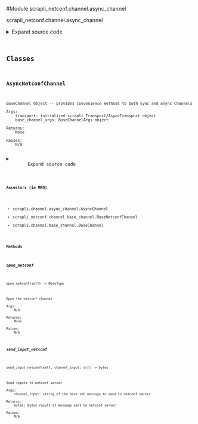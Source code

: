 <link rel="preload stylesheet" as="style" href="https://cdnjs.cloudflare.com/ajax/libs/10up-sanitize.css/11.0.1/sanitize.min.css" integrity="sha256-PK9q560IAAa6WVRRh76LtCaI8pjTJ2z11v0miyNNjrs=" crossorigin>
<link rel="preload stylesheet" as="style" href="https://cdnjs.cloudflare.com/ajax/libs/10up-sanitize.css/11.0.1/typography.min.css" integrity="sha256-7l/o7C8jubJiy74VsKTidCy1yBkRtiUGbVkYBylBqUg=" crossorigin>
<link rel="stylesheet preload" as="style" href="https://cdnjs.cloudflare.com/ajax/libs/highlight.js/10.1.1/styles/github.min.css" crossorigin>
<script defer src="https://cdnjs.cloudflare.com/ajax/libs/highlight.js/10.1.1/highlight.min.js" integrity="sha256-Uv3H6lx7dJmRfRvH8TH6kJD1TSK1aFcwgx+mdg3epi8=" crossorigin></script>
<script>window.addEventListener('DOMContentLoaded', () => hljs.initHighlighting())</script>















#Module scrapli_netconf.channel.async_channel

scrapli_netconf.channel.async_channel

<details class="source">
    <summary>
        <span>Expand source code</span>
    </summary>
    <pre>
        <code class="python">
"""scrapli_netconf.channel.async_channel"""
import asyncio

from scrapli.channel import AsyncChannel
from scrapli.channel.base_channel import BaseChannelArgs
from scrapli.decorators import ChannelTimeout
from scrapli.transport.base.async_transport import AsyncTransport
from scrapli_netconf.channel.base_channel import BaseNetconfChannel, NetconfBaseChannelArgs
from scrapli_netconf.constants import NetconfVersion


class AsyncNetconfChannel(AsyncChannel, BaseNetconfChannel):
    def __init__(
        self,
        transport: AsyncTransport,
        base_channel_args: BaseChannelArgs,
        netconf_base_channel_args: NetconfBaseChannelArgs,
    ):
        super().__init__(transport=transport, base_channel_args=base_channel_args)

        self._netconf_base_channel_args = netconf_base_channel_args

        # always use `]]>]]>` as the initial prompt to match
        self._base_channel_args.comms_prompt_pattern = "]]>]]>"
        self._server_echo = False
        self._capabilities_buf = b""

    async def open_netconf(self) -> None:
        """
        Open the netconf channel

        Args:
            N/A

        Returns:
            None

        Raises:
            N/A

        """
        # open in scrapli core is where we open channel log (if applicable), do that
        self.open()

        raw_server_capabilities = await self._get_server_capabilities()

        self._process_capabilities_exchange(raw_server_capabilities=raw_server_capabilities)

        await self._check_echo()
        await self._send_client_capabilities()

    async def _check_echo(self) -> None:
        """
        Determine if inputs are "echoed" back on stdout

        At least per early drafts of the netconf over ssh rfcs the netconf servers MUST NOT echo the
        input commands back to the client. In the case of "normal" scrapli netconf with the system
        transport this happens anyway because we combine the stdin and stdout fds into a single pty,
        however for other transports we have an actual stdin and stdout fd to read/write. It seems
        that at the very least IOSXE with NETCONF 1.1 seems to want to echo inputs back onto to the
        stdout for the channel. This is totally ok and we can deal with it, we just need to *know*
        that it is happening and that gives us somewhat of a dilemma... we want to give the device
        time to echo this data back to us, but we also dont want to just arbitrarily wait
        (especially in the more common case where the device is *not* echoing anything back). So we
        take 1/20th of the transport timeout and we wait that long to see -- if we get echo, we
        return immediately of course, otherwise there is an unfortunate slight delay here :(

        See: https://tools.ietf.org/html/draft-ietf-netconf-ssh-02 (search for "echo")

        Args:
            N/A

        Returns:
            None

        Raises:
            N/A

        """
        try:
            await asyncio.wait_for(self.read(), timeout=self._base_channel_args.timeout_ops / 20)
            self.logger.info(
                "Determined that server echoes inputs on stdout, setting `_server_echo` to `True`"
            )
            self._server_echo = True
        except asyncio.exceptions.TimeoutError:
            pass
        return

    @ChannelTimeout(
        "timed out determining if session is authenticated/getting server capabilities",
    )
    async def _get_server_capabilities(self) -> bytes:
        """
        Read until all server capabilities have been sent by server

        Args:
            N/A

        Returns:
            bytes: raw bytes containing server capabilities

        Raises:
            N/A

        """
        capabilities_buf = self._capabilities_buf

        # reset this to empty to avoid any confusion now that we are moving on
        self._capabilities_buf = b""

        async with self._channel_lock():
            while b"]]>]]>" not in capabilities_buf:
                capabilities_buf += await self.read()
            self.logger.debug(f"received raw server capabilities: {repr(capabilities_buf)}")
        return capabilities_buf

    @ChannelTimeout("timed out sending client capabilities")
    async def _send_client_capabilities(
        self,
    ) -> None:
        """
        Send client capabilities to the netconf server

        Args:
            N/A

        Returns:
            None

        Raises:
            N/A

        """
        async with self._channel_lock():
            _ = self._pre_send_client_capabilities(
                client_capabilities=self._netconf_base_channel_args.client_capabilities
            )
            self.send_return()

    async def _read_until_input(self, channel_input: bytes) -> bytes:
        """
        Async read until all input has been entered.

        Args:
            channel_input: string to write to channel

        Returns:
            bytes: output read from channel

        Raises:
            N/A

        """
        output = b""

        if self._server_echo is False:
            return output

        if not channel_input:
            self.logger.info(f"Read: {repr(output)}")
            return output

        while True:
            output += await self.read()
            # if we have all the input *or* we see the closing rpc tag we know we are done here
            if channel_input in output or b"rpc>" in output:
                break

        self.logger.info(f"Read: {repr(output)}")
        return output

    async def send_input_netconf(self, channel_input: str) -> bytes:
        """
        Send inputs to netconf server

        Args:
            channel_input: string of the base xml message to send to netconf server

        Returns:
            bytes: bytes result of message sent to netconf server

        Raises:
            N/A

        """
        final_channel_input = self._build_message(channel_input)
        bytes_final_channel_input = final_channel_input.encode()

        buf: bytes
        buf, _ = await super().send_input(
            channel_input=final_channel_input, strip_prompt=False, eager=True
        )

        if bytes_final_channel_input in buf:
            buf = buf.split(bytes_final_channel_input)[1]

        buf = await self._read_until_prompt(buf=buf)

        if self._netconf_base_channel_args.netconf_version == NetconfVersion.VERSION_1_1:
            # netconf 1.1 with "chunking" style message format needs an extra return char here
            self.send_return()

        return buf
        </code>
    </pre>
</details>




## Classes

### AsyncNetconfChannel


```text
BaseChannel Object -- provides convenience methods to both sync and async Channels

Args:
    transport: initialized scrapli Transport/AsyncTransport object
    base_channel_args: BaseChannelArgs object

Returns:
    None

Raises:
    N/A
```

<details class="source">
    <summary>
        <span>Expand source code</span>
    </summary>
    <pre>
        <code class="python">
class AsyncNetconfChannel(AsyncChannel, BaseNetconfChannel):
    def __init__(
        self,
        transport: AsyncTransport,
        base_channel_args: BaseChannelArgs,
        netconf_base_channel_args: NetconfBaseChannelArgs,
    ):
        super().__init__(transport=transport, base_channel_args=base_channel_args)

        self._netconf_base_channel_args = netconf_base_channel_args

        # always use `]]>]]>` as the initial prompt to match
        self._base_channel_args.comms_prompt_pattern = "]]>]]>"
        self._server_echo = False
        self._capabilities_buf = b""

    async def open_netconf(self) -> None:
        """
        Open the netconf channel

        Args:
            N/A

        Returns:
            None

        Raises:
            N/A

        """
        # open in scrapli core is where we open channel log (if applicable), do that
        self.open()

        raw_server_capabilities = await self._get_server_capabilities()

        self._process_capabilities_exchange(raw_server_capabilities=raw_server_capabilities)

        await self._check_echo()
        await self._send_client_capabilities()

    async def _check_echo(self) -> None:
        """
        Determine if inputs are "echoed" back on stdout

        At least per early drafts of the netconf over ssh rfcs the netconf servers MUST NOT echo the
        input commands back to the client. In the case of "normal" scrapli netconf with the system
        transport this happens anyway because we combine the stdin and stdout fds into a single pty,
        however for other transports we have an actual stdin and stdout fd to read/write. It seems
        that at the very least IOSXE with NETCONF 1.1 seems to want to echo inputs back onto to the
        stdout for the channel. This is totally ok and we can deal with it, we just need to *know*
        that it is happening and that gives us somewhat of a dilemma... we want to give the device
        time to echo this data back to us, but we also dont want to just arbitrarily wait
        (especially in the more common case where the device is *not* echoing anything back). So we
        take 1/20th of the transport timeout and we wait that long to see -- if we get echo, we
        return immediately of course, otherwise there is an unfortunate slight delay here :(

        See: https://tools.ietf.org/html/draft-ietf-netconf-ssh-02 (search for "echo")

        Args:
            N/A

        Returns:
            None

        Raises:
            N/A

        """
        try:
            await asyncio.wait_for(self.read(), timeout=self._base_channel_args.timeout_ops / 20)
            self.logger.info(
                "Determined that server echoes inputs on stdout, setting `_server_echo` to `True`"
            )
            self._server_echo = True
        except asyncio.exceptions.TimeoutError:
            pass
        return

    @ChannelTimeout(
        "timed out determining if session is authenticated/getting server capabilities",
    )
    async def _get_server_capabilities(self) -> bytes:
        """
        Read until all server capabilities have been sent by server

        Args:
            N/A

        Returns:
            bytes: raw bytes containing server capabilities

        Raises:
            N/A

        """
        capabilities_buf = self._capabilities_buf

        # reset this to empty to avoid any confusion now that we are moving on
        self._capabilities_buf = b""

        async with self._channel_lock():
            while b"]]>]]>" not in capabilities_buf:
                capabilities_buf += await self.read()
            self.logger.debug(f"received raw server capabilities: {repr(capabilities_buf)}")
        return capabilities_buf

    @ChannelTimeout("timed out sending client capabilities")
    async def _send_client_capabilities(
        self,
    ) -> None:
        """
        Send client capabilities to the netconf server

        Args:
            N/A

        Returns:
            None

        Raises:
            N/A

        """
        async with self._channel_lock():
            _ = self._pre_send_client_capabilities(
                client_capabilities=self._netconf_base_channel_args.client_capabilities
            )
            self.send_return()

    async def _read_until_input(self, channel_input: bytes) -> bytes:
        """
        Async read until all input has been entered.

        Args:
            channel_input: string to write to channel

        Returns:
            bytes: output read from channel

        Raises:
            N/A

        """
        output = b""

        if self._server_echo is False:
            return output

        if not channel_input:
            self.logger.info(f"Read: {repr(output)}")
            return output

        while True:
            output += await self.read()
            # if we have all the input *or* we see the closing rpc tag we know we are done here
            if channel_input in output or b"rpc>" in output:
                break

        self.logger.info(f"Read: {repr(output)}")
        return output

    async def send_input_netconf(self, channel_input: str) -> bytes:
        """
        Send inputs to netconf server

        Args:
            channel_input: string of the base xml message to send to netconf server

        Returns:
            bytes: bytes result of message sent to netconf server

        Raises:
            N/A

        """
        final_channel_input = self._build_message(channel_input)
        bytes_final_channel_input = final_channel_input.encode()

        buf: bytes
        buf, _ = await super().send_input(
            channel_input=final_channel_input, strip_prompt=False, eager=True
        )

        if bytes_final_channel_input in buf:
            buf = buf.split(bytes_final_channel_input)[1]

        buf = await self._read_until_prompt(buf=buf)

        if self._netconf_base_channel_args.netconf_version == NetconfVersion.VERSION_1_1:
            # netconf 1.1 with "chunking" style message format needs an extra return char here
            self.send_return()

        return buf
        </code>
    </pre>
</details>


#### Ancestors (in MRO)
- scrapli.channel.async_channel.AsyncChannel
- scrapli_netconf.channel.base_channel.BaseNetconfChannel
- scrapli.channel.base_channel.BaseChannel
#### Methods

    

##### open_netconf
`open_netconf(self) ‑> NoneType`

```text
Open the netconf channel

Args:
    N/A

Returns:
    None

Raises:
    N/A
```



    

##### send_input_netconf
`send_input_netconf(self, channel_input: str) ‑> bytes`

```text
Send inputs to netconf server

Args:
    channel_input: string of the base xml message to send to netconf server

Returns:
    bytes: bytes result of message sent to netconf server

Raises:
    N/A
```